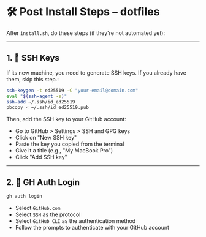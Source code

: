 # 🛠️ Post Install Steps – dotfiles

After `install.sh`, do these steps (if they're not automated yet):

---

## 1. 🔑 SSH Keys

If its new machine, you need to generate SSH keys. If you already have them, skip this step.:

```bash
ssh-keygen -t ed25519 -C "your-email@domain.com"
eval "$(ssh-agent -s)"
ssh-add ~/.ssh/id_ed25519
pbcopy < ~/.ssh/id_ed25519.pub
```

Then, add the SSH key to your GitHub account:
- Go to GitHub > Settings > SSH and GPG keys
- Click on "New SSH key"
- Paste the key you copied from the terminal
- Give it a title (e.g., "My MacBook Pro")
- Click "Add SSH key"
  
---

## 2. 🔑 GH Auth Login

```bash
gh auth login
```

- Select `GitHub.com`
- Select `SSH` as the protocol
- Select `GitHub CLI` as the authentication method
- Follow the prompts to authenticate with your GitHub account
